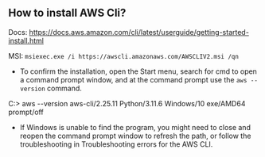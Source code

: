 ## How to install AWS Cli?

Docs: https://docs.aws.amazon.com/cli/latest/userguide/getting-started-install.html

MSI:
```msiexec.exe /i https://awscli.amazonaws.com/AWSCLIV2.msi /qn```


- To confirm the installation, open the Start menu, search for cmd to open a command prompt window, and at the command prompt use the ```aws --version``` command.


C:\> aws --version
aws-cli/2.25.11 Python/3.11.6 Windows/10 exe/AMD64 prompt/off

- If Windows is unable to find the program, you might need to close and reopen the command prompt window to refresh the path, or follow the troubleshooting in Troubleshooting errors for the AWS CLI.
